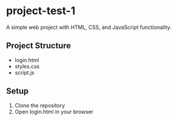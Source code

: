 # project-test-1

A simple web project with HTML, CSS, and JavaScript functionality.

## Project Structure
- login.html
- styles.css
- script.js

## Setup
1. Clone the repository
2. Open login.html in your browser
